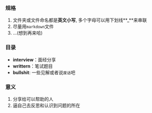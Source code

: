 ### 规格
1. 文件夹或文件命名都是**英文小写**, 多个字母可以用下划线**_**来串联
2. 尽量用`markdown`文件
3. ...(想到再来哈)

### 目录
* **interview**：面经分享
* **writtern**：笔试题目
* __bullshit__: 一些见解或者说`废话`吧

### 意义
1. 分享给可以帮助的人
2. 逼自己去反思和认识到问题的所在

